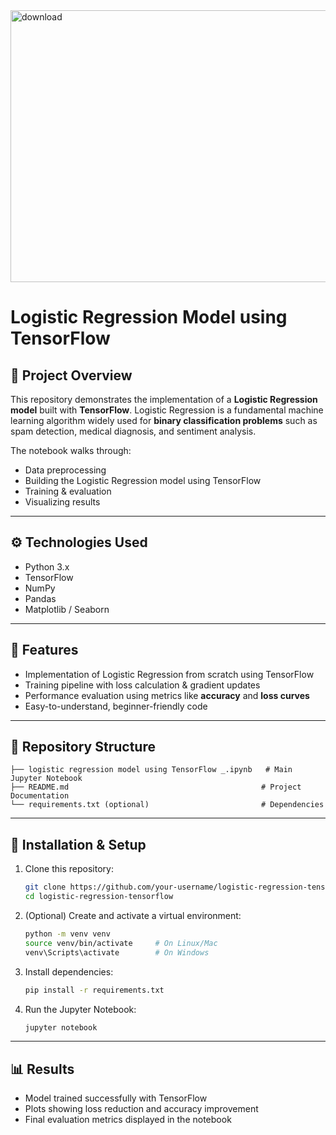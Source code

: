 <img width="547" height="435" alt="download" src="https://github.com/user-attachments/assets/e79889dd-a025-41a7-9cde-5e3f55827365" />



# Logistic Regression Model using TensorFlow

## 📌 Project Overview

This repository demonstrates the implementation of a **Logistic Regression model** built with **TensorFlow**. Logistic Regression is a fundamental machine learning algorithm widely used for **binary classification problems** such as spam detection, medical diagnosis, and sentiment analysis.

The notebook walks through:

* Data preprocessing
* Building the Logistic Regression model using TensorFlow
* Training & evaluation
* Visualizing results

---

## ⚙️ Technologies Used

* Python 3.x
* TensorFlow
* NumPy
* Pandas
* Matplotlib / Seaborn

---

## 🚀 Features

* Implementation of Logistic Regression from scratch using TensorFlow
* Training pipeline with loss calculation & gradient updates
* Performance evaluation using metrics like **accuracy** and **loss curves**
* Easy-to-understand, beginner-friendly code

---

## 📂 Repository Structure

```
├── logistic regression model using TensorFlow _.ipynb   # Main Jupyter Notebook
├── README.md                                           # Project Documentation
└── requirements.txt (optional)                         # Dependencies
```

---

## 🔧 Installation & Setup

1. Clone this repository:

   ```bash
   git clone https://github.com/your-username/logistic-regression-tensorflow.git
   cd logistic-regression-tensorflow
   ```

2. (Optional) Create and activate a virtual environment:

   ```bash
   python -m venv venv
   source venv/bin/activate     # On Linux/Mac
   venv\Scripts\activate        # On Windows
   ```

3. Install dependencies:

   ```bash
   pip install -r requirements.txt
   ```

4. Run the Jupyter Notebook:

   ```bash
   jupyter notebook
   ```

---

## 📊 Results

* Model trained successfully with TensorFlow
* Plots showing loss reduction and accuracy improvement
* Final evaluation metrics displayed in the notebook
